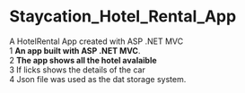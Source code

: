 # Staycation_Hotel_Rental_App
A HotelRental App created with ASP .NET MVC  
1 **An app built with ASP .NET MVC**.<br />
2 **The app shows all the hotel avalaible**  
3  If licks shows the details of the car<br />
4  Json file was used as the dat storage system.<br />

